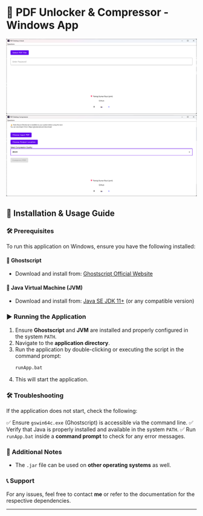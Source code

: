 # 📄 PDF Unlocker & Compressor - Windows App
![PDF Unlocker Preview](image1.png)
![PDF Compressor Preview](image2.png)
## 🚀 Installation & Usage Guide

### 🛠️ Prerequisites
To run this application on Windows, ensure you have the following installed:

#### 📌 Ghostscript
- Download and install from: [Ghostscript Official Website](https://www.ghostscript.com/download/gsdnld.html)

#### 📌 Java Virtual Machine (JVM)
- Download and install from: [Java SE JDK 11+](https://www.oracle.com/java/technologies/javase-jdk11-downloads.html) (or any compatible version)

### ▶️ Running the Application
1. Ensure **Ghostscript** and **JVM** are installed and properly configured in the system `PATH`.
2. Navigate to the **application directory**.
3. Run the application by double-clicking or executing the script in the command prompt:
   ```sh
   runApp.bat
   ```
4. This will start the application.

### 🛠️ Troubleshooting
If the application does not start, check the following:

✅ Ensure `gswin64c.exe` (Ghostscript) is accessible via the command line.
✅ Verify that Java is properly installed and available in the system `PATH`.
✅ Run `runApp.bat` inside a **command prompt** to check for any error messages.

### 🔹 Additional Notes
- The `.jar` file can be used on **other operating systems** as well.

### 📞 Support
For any issues, feel free to contact **me** or refer to the documentation for the respective dependencies.

---
